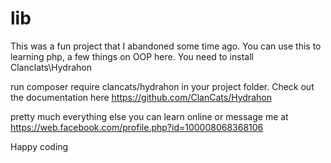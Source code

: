 # lib
 
This was a fun project that I abandoned some time ago. You can use this to learning php, a few things on OOP here. You need to install Clanclats\Hydrahon 

run composer require clancats/hydrahon in your project folder. Check out the documentation here https://github.com/ClanCats/Hydrahon

pretty much everything else you can learn online or message me at https://web.facebook.com/profile.php?id=100008068368106

Happy coding
